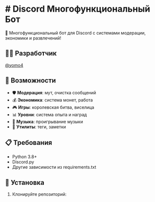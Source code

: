 # # Discord Многофункциональный Бот

🤖 Многофункциональный бот для Discord с системами модерации, экономики и развлечений!

## 👨‍💻 Разработчик
[@yomo4](https://github.com/yomo4)

## 🚀 Возможности

- 🛡️ **Модерация**: мут, очистка сообщений
- 💰 **Экономика**: система монет, работа
- 🎮 **Игры**: королевская битва, виселица
- 📊 **Уровни**: система опыта и наград
- 🎵 **Музыка**: проигрывание музыки
- 📝 **Утилиты**: теги, заметки

## 📋 Требования

- Python 3.8+
- Discord.py
- Другие зависимости из requirements.txt

## 🔧 Установка

1. Клонируйте репозиторий: 
